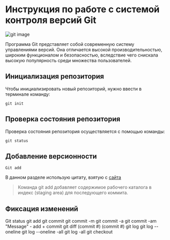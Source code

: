 # **Инструкция по работе с системой контроля версий Git**

![git image](https://www.freeshows.ru/i/news/img20210310_000s.png)

 Программа Git представляет собой современную систему управлениями версий. Она отличается высокой производительностью, широким функционалом и безопасностью, вследствие чего снискала высокую популярность среди множества пользователей. 

## Инициализация репозитория

Чтобы инициализировать новый репозиторий, нужно ввести в терминале команду: 

    git init

## Проверка состояния репозитория

Проверка состояния репозитория осуществляется с помощью команды:

    git status

## Добавление версионности

    Git add
В данном разделе использую цитату, взятую с [сайта](https://git-scm.com/ "git-scm")

>Команда git add добавляет содержимое рабочего каталога в индекс (staging area) для последующего коммита.


## Фиксация изменений

Git status
git add
git commit
git commit -m
git commit -a
git commit -am "Message" - add + commit
git diff (commit #) (commit #)
git log
git log --oneline
git log --oneline -all
git log -all
git checkout